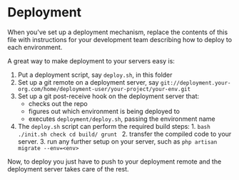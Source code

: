 Deployment
===================

When you've set up a deployment mechanism, replace the contents of this file with instructions for your development
team describing how to deploy to each environment.

A great way to make deployment to your servers easy is:

1. Put a deployment script, say `deploy.sh`, in this folder
2. Set up a git remote on a deployment server, say `git://deployment.your-org.com/home/deployment-user/your-project/your-env.git`
3. Set up a git post-receive hook on the deployment server that:
    - checks out the repo
    - figures out which environment is being deployed to
    - executes `deployment/deploy.sh`, passing the environment name
4. The `deploy.sh` script can perform the required build steps:
    1.
        ```bash
        ./init.sh check
        cd build/
        grunt
        ```
    2. transfer the compiled code to your server.
    3. run any further setup on your server, such as `php artisan migrate --env=<env>`

Now, to deploy you just have to push to your deployment remote and the deployment server takes care of the rest.
